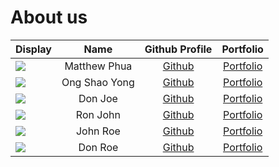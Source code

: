 # About us

Display |     Name     |            Github Profile             | Portfolio 
--------|:------------:|:-------------------------------------:|:---------:
![](https://via.placeholder.com/100.png?text=Photo) | Matthew Phua | [Github](https://github.com/matthewphua) | [Portfolio](docs/team/johndoe.md)
![](https://via.placeholder.com/100.png?text=Photo) | Ong Shao Yong | [Github](https://github.com/redders7) | [Portfolio](docs/team/johndoe.md)
![](https://via.placeholder.com/100.png?text=Photo) |   Don Joe    |     [Github](https://github.com/)     | [Portfolio](docs/team/johndoe.md)
![](https://via.placeholder.com/100.png?text=Photo) |   Ron John   |     [Github](https://github.com/)     | [Portfolio](docs/team/johndoe.md)
![](https://via.placeholder.com/100.png?text=Photo) |   John Roe   |     [Github](https://github.com/)     | [Portfolio](docs/team/johndoe.md)
![](https://via.placeholder.com/100.png?text=Photo) |   Don Roe    |     [Github](https://github.com/)     | [Portfolio](docs/team/johndoe.md)
